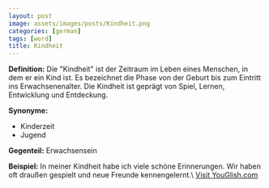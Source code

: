 ```yaml
---
layout: post
image: assets/images/posts/Kindheit.png
categories: [german]
tags: [word]
title: Kindheit
---
```


**Definition:**
Die "Kindheit" ist der Zeitraum im Leben eines Menschen, in dem er ein Kind ist. Es bezeichnet die Phase von der Geburt bis zum Eintritt ins Erwachsenenalter. Die Kindheit ist geprägt von Spiel, Lernen, Entwicklung und Entdeckung.

**Synonyme:**
- Kinderzeit
- Jugend

**Gegenteil:**
Erwachsensein

**Beispiel:**
In meiner Kindheit habe ich viele schöne Erinnerungen. Wir haben oft draußen gespielt und neue Freunde kennengelernt.\ <a id="yg-widget-0" class="youglish-widget" data-query="Kindheit" data-lang="german" data-components="8412" data-auto-start="0" data-bkg-color="theme_light" data-title="How%20to%20pronounce%20Kindheit%20in%20German"  rel="nofollow" href="https://youglish.com">Visit YouGlish.com</a><script async src="https://youglish.com/public/emb/widget.js" charset="utf-8"></script>